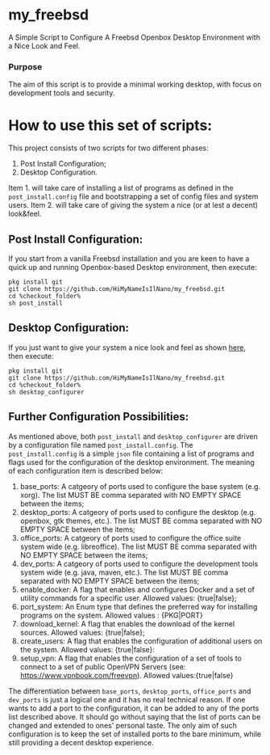 # my_freebsd 
A Simple Script to Configure A Freebsd Openbox Desktop Environment with a Nice Look and Feel. 

### Purpose
The aim of this script is to provide a minimal working desktop, with focus on development tools and security.

# How to use this set of scripts:
This project consists of two scripts for two different phases:
1. Post Install Configuration;
2. Desktop Configuration.

Item 1. will take care of installing a list of programs as defined in the `post_install.config` file and bootstrapping a set of config files and system users. Item 2. will take care of giving the system a nice (or at lest a decent) look&feel. 

## Post Install Configuration:
If you start from a vanilla Freebsd installation and you are keen to have a quick up and running Openbox-based Desktop environment, then execute:

```
pkg install git
git clone https://github.com/HiMyNameIsIlNano/my_freebsd.git
cd %checkout_folder%
sh post_install
```

## Desktop Configuration:
If you just want to give your system a nice look and feel as shown [here](https://www.gnome-look.org/p/1013723/), then execute:

```
pkg install git
git clone https://github.com/HiMyNameIsIlNano/my_freebsd.git
cd %checkout_folder%
sh desktop_configurer
```

## Further Configuration Possibilities:
As mentioned above, both `post_install` and `desktop_configurer` are driven by a configuration file named `post_install.config`. The `post_install.config` is a simple `json` file containing a list of programs and flags used for the configuration of the desktop environment. The meaning of each configuration item is described below:

1. base_ports: A catgeory of ports used to configure the base system (e.g. xorg). The list MUST BE comma separated with NO EMPTY SPACE between the items;
2. desktop_ports: A catgeory of ports used to configure the desktop (e.g. openbox, gtk themes, etc.). The list MUST BE comma separated with NO EMPTY SPACE between the items;
3. office_ports: A catgeory of ports used to configure the office suite system wide (e.g. libreoffice). The list MUST BE comma separated with NO EMPTY SPACE between the items;
4. dev_ports: A catgeory of ports used to configure the development tools system wide (e.g. java, maven, etc.). The list MUST BE comma separated with NO EMPTY SPACE between the items;
5. enable_docker: A flag that enables and configures Docker and a set of utility commands for a specific user. Allowed values: {true|false};
6. port_system: An Enum type that defines the preferred way for installing programs on the system. Allowed values : {PKG|PORT}
7. download_kernel: A flag that enables the download of the kernel sources. Allowed values: {true|false};
8. create_users: A flag that enables the configuration of additional users on the system. Allowed values: {true|false}: 
9. setup_vpn: A flag that enables the configuration of a set of tools to connect to a set of public OpenVPN Servers (see: https://www.vpnbook.com/freevpn). Allowed values:{true|false}   

The differentiation between `base_ports`, `desktop_ports`, `office_ports` and `dev_ports` is just a logical one and it has no real technical reason. If one wants to add a port to the configuration, it can be added to any of the ports list described above. It should go without saying that the list of ports can be changed and extended to ones' personal taste. The only aim of such configuration is to keep the set of installed ports to the bare minimum, while still providing a decent desktop experience.     

